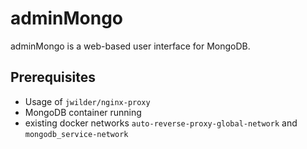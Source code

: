 # adminMongo

adminMongo is a web-based user interface for MongoDB.

## Prerequisites

- Usage of `jwilder/nginx-proxy`
- MongoDB container running
- existing docker networks `auto-reverse-proxy-global-network` and `mongodb_service-network`
